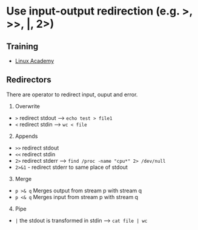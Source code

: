 # Use input-output redirection (e.g. >, >>, |, 2>)

## Training
* [Linux Academy](https://linuxacademy.com/cp/courses/lesson/course/5411/lesson/6/module/428)

## Redirectors
There are operator to redirect input, ouput and error.
1. Overwrite 
* `>` redirect stdout --> `echo test > file1`
* `<` redirect stdin --> `wc < file`

2. Appends 
* `>>` redirect stdout
* `<<` redirect stdin
* `2>` redirect stderr --> `find /proc -name "cpu*" 2> /dev/null`
* `2>&1` - redirect stderr  to same place of stdout 

3. Merge
* `p >& q` Merges output from stream p with stream q
* `p <& q` Merges input from stream p with stream q

4. Pipe
* `|` the stdout is transformed in stdin --> `cat file | wc`